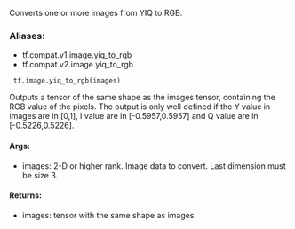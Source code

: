 Converts one or more images from YIQ to RGB.
### Aliases:
- tf.compat.v1.image.yiq_to_rgb
- tf.compat.v2.image.yiq_to_rgb

```
 tf.image.yiq_to_rgb(images)
```
Outputs a tensor of the same shape as the images tensor, containing the RGB value of the pixels. The output is only well defined if the Y value in images are in [0,1], I value are in [-0.5957,0.5957] and Q value are in [-0.5226,0.5226].
#### Args:
- images: 2-D or higher rank. Image data to convert. Last dimension must be size 3.
#### Returns:
- images: tensor with the same shape as images.
